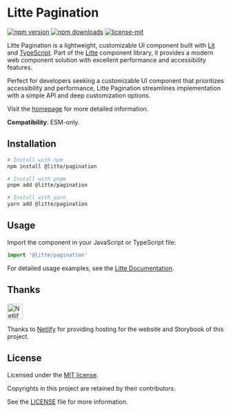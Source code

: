 # Litte Pagination

<!-- [![jsr score](https://jsr.io/badges/@litte/pagination/score)](https://jsr.io/@litte/pagination) -->
<!-- [![jsr version](https://jsr.io/badges/@litte/pagination)](https://jsr.io/@litte/pagination) -->
[![npm version](https://img.shields.io/npm/v/@litte/pagination)](https://www.npmjs.com/package/@litte/pagination)
[![npm downloads](https://img.shields.io/npm/dm/@litte/pagination)](https://www.npmjs.com/package/@litte/pagination)
[![license-mit](https://img.shields.io/badge/License-MIT-greens.svg)][license-mit]

Litte Pagination is a lightweight, customizable UI component built with [Lit][lit]
and [TypeScript][typescript]. Part of the [Litte][litte-homepage] component library,
it provides a modern web component solution with excellent performance and
accessibility features.

Perfect for developers seeking a customizable UI component that prioritizes accessibility and performance,
Litte Pagination streamlines implementation with a simple API and deep customization options.

Visit the [homepage][litte-homepage] for more detailed information.

**Compatibility**: ESM-only.

## Installation

```sh
# Install with npm
npm install @litte/pagination

# Install with pnpm
pnpm add @litte/pagination

# Install with yarn
yarn add @litte/pagination
```

## Usage

Import the component in your JavaScript or TypeScript file:

```ts
import '@litte/pagination'
```

For detailed usage examples, see the [Litte Documentation](https://litte.dev/docs).

## Thanks

<p align="left" style="margin-top: 20px;">
  <a href="https://www.netlify.com/?utm_source=litte&utm_medium=npmjs&utm_campaign=README" style="margin-right: 12px;">
    <img src="https://www.netlify.com/img/global/badges/netlify-color-accent.svg" alt="Netlify" height="36px" />
  </a>
</p>

Thanks to [Netlify](https://www.netlify.com/) for providing hosting for the website and Storybook of this project.

## License

Licensed under the [MIT license][license-mit].

Copyrights in this project are retained by their contributors.

See the [LICENSE][license-mit] file for more information.

[litte-homepage]: https://litte.dev
[license-mit]: https://github.com/riipandi/litte/blob/main/LICENSE
[typescript]: https://www.typescriptlang.org
[lit]: https://lit.dev
